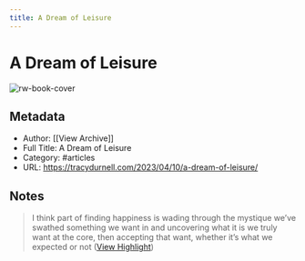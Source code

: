 ```yaml
---
title: A Dream of Leisure
---
```

# A Dream of Leisure

![rw-book-cover](https://readwise-assets.s3.amazonaws.com/static/images/article1.be68295a7e40.png)

## Metadata
- Author: [[View Archive]]
- Full Title: A Dream of Leisure
- Category: #articles
- URL: https://tracydurnell.com/2023/04/10/a-dream-of-leisure/

## Notes
> I think part of finding happiness is wading through the mystique we’ve swathed something we want in and uncovering what it is we truly want at the core, then accepting that want, whether it’s what we expected or not ([View Highlight](https://read.readwise.io/read/01gy1bxavry2ce3vdw55aznnyh))

